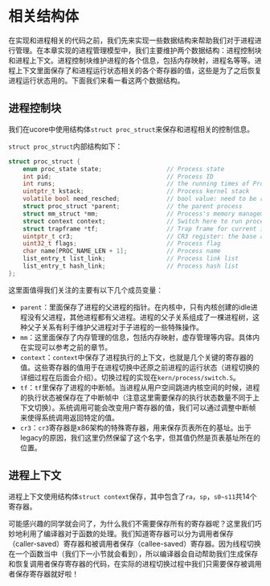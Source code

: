 # 相关结构体

在实现和进程相关的代码之前，我们先来实现一些数据结构来帮助我们对于进程进行管理。在本章实现的进程管理模型中，我们主要维护两个数据结构：进程控制块和进程上下文。进程控制块维护进程的各个信息，包括内存映射，进程名等等。进程上下文里面保存了和进程运行状态相关的各个寄存器的值，这些是为了之后恢复进程运行状态用的。下面我们来看一看这两个数据结构。

## 进程控制块

我们在ucore中使用结构体`struct proc_struct`来保存和进程相关的控制信息。

`struct proc_struct`内部结构如下：

```C
struct proc_struct {
    enum proc_state state;                  // Process state
    int pid;                                // Process ID
    int runs;                               // the running times of Proces
    uintptr_t kstack;                       // Process kernel stack
    volatile bool need_resched;             // bool value: need to be rescheduled to release CPU?
    struct proc_struct *parent;             // the parent process
    struct mm_struct *mm;                   // Process's memory management field
    struct context context;                 // Switch here to run process
    struct trapframe *tf;                   // Trap frame for current interrupt
    uintptr_t cr3;                          // CR3 register: the base addr of Page Directroy Table(PDT)
    uint32_t flags;                         // Process flag
    char name[PROC_NAME_LEN + 1];           // Process name
    list_entry_t list_link;                 // Process link list 
    list_entry_t hash_link;                 // Process hash list
};
```

这里面值得我们关注的主要有以下几个成员变量：

- `parent`：里面保存了进程的父进程的指针。在内核中，只有内核创建的idle进程没有父进程，其他进程都有父进程。进程的父子关系组成了一棵进程树，这种父子关系有利于维护父进程对于子进程的一些特殊操作。
- `mm`：这里面保存了内存管理的信息，包括内存映射，虚存管理等内容。具体内在实现可以参考之前的章节。
- `context`：`context`中保存了进程执行的上下文，也就是几个关键的寄存器的值。这些寄存器的值用于在进程切换中还原之前进程的运行状态（进程切换的详细过程在后面会介绍）。切换过程的实现在`kern/process/switch.S`。
- `tf`：`tf`里保存了进程的中断帧。当进程从用户空间跳进内核空间的时候，进程的执行状态被保存在了中断帧中（注意这里需要保存的执行状态数量不同于上下文切换）。系统调用可能会改变用户寄存器的值，我们可以通过调整中断帧来使得系统调用返回特定的值。
- `cr3`：`cr3`寄存器是x86架构的特殊寄存器，用来保存页表所在的基址。出于legacy的原因，我们这里仍然保留了这个名字，但其值仍然是页表基址所在的位置。

## 进程上下文

进程上下文使用结构体`struct context`保存，其中包含了`ra`，`sp`，`s0~s11`共14个寄存器。

可能感兴趣的同学就会问了，为什么我们不需要保存所有的寄存器呢？这里我们巧妙地利用了编译器对于函数的处理。我们知道寄存器可以分为调用者保存（caller-saved）寄存器和被调用者保存（callee-saved）寄存器。因为线程切换在一个函数当中（我们下一小节就会看到），所以编译器会自动帮助我们生成保存和恢复调用者保存寄存器的代码，在实际的进程切换过程中我们只需要保存被调用者保存寄存器就好啦！
